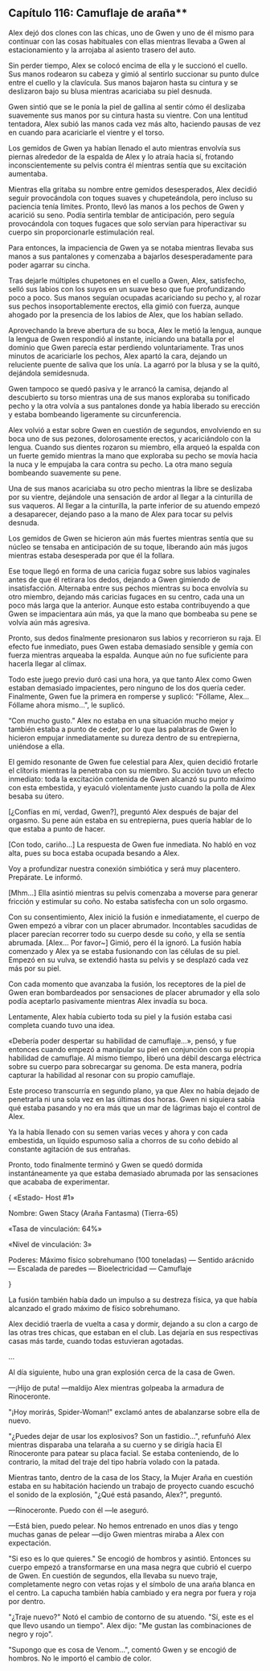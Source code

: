 
## Capítulo 116: Camuflaje de araña**


Alex dejó dos clones con las chicas, uno de Gwen y uno de él mismo para continuar con las cosas habituales con ellas mientras llevaba a Gwen al estacionamiento y la arrojaba al asiento trasero del auto.

Sin perder tiempo, Alex se colocó encima de ella y le succionó el cuello. Sus manos rodearon su cabeza y gimió al sentirlo succionar su punto dulce entre el cuello y la clavícula. Sus manos bajaron hasta su cintura y se deslizaron bajo su blusa mientras acariciaba su piel desnuda.

Gwen sintió que se le ponía la piel de gallina al sentir cómo él deslizaba suavemente sus manos por su cintura hasta su vientre. Con una lentitud tentadora, Alex subió las manos cada vez más alto, haciendo pausas de vez en cuando para acariciarle el vientre y el torso.

Los gemidos de Gwen ya habían llenado el auto mientras envolvía sus piernas alrededor de la espalda de Alex y lo atraía hacia sí, frotando inconscientemente su pelvis contra él mientras sentía que su excitación aumentaba. 

Mientras ella gritaba su nombre entre gemidos desesperados, Alex decidió seguir provocándola con toques suaves y chupeteándola, pero incluso su paciencia tenía límites. Pronto, llevó las manos a los pechos de Gwen y acarició su seno. Podía sentirla temblar de anticipación, pero seguía provocándola con toques fugaces que solo servían para hiperactivar su cuerpo sin proporcionarle estimulación real.

Para entonces, la impaciencia de Gwen ya se notaba mientras llevaba sus manos a sus pantalones y comenzaba a bajarlos desesperadamente para poder agarrar su cincha.

Tras dejarle múltiples chupetones en el cuello a Gwen, Alex, satisfecho, selló sus labios con los suyos en un suave beso que fue profundizando poco a poco. Sus manos seguían ocupadas acariciando su pecho y, al rozar sus pechos insoportablemente erectos, ella gimió con fuerza, aunque ahogado por la presencia de los labios de Alex, que los habían sellado.

Aprovechando la breve abertura de su boca, Alex le metió la lengua, aunque la lengua de Gwen respondió al instante, iniciando una batalla por el dominio que Gwen parecía estar perdiendo voluntariamente. Tras unos minutos de acariciarle los pechos, Alex apartó la cara, dejando un reluciente puente de saliva que los unía. La agarró por la blusa y se la quitó, dejándola semidesnuda.

Gwen tampoco se quedó pasiva y le arrancó la camisa, dejando al descubierto su torso mientras una de sus manos exploraba su tonificado pecho y la otra volvía a sus pantalones donde ya había liberado su erección y estaba bombeando ligeramente su circunferencia.

Alex volvió a estar sobre Gwen en cuestión de segundos, envolviendo en su boca uno de sus pezones, dolorosamente erectos, y acariciándolo con la lengua. Cuando sus dientes rozaron su miembro, ella arqueó la espalda con un fuerte gemido mientras la mano que exploraba su pecho se movía hacia la nuca y le empujaba la cara contra su pecho. La otra mano seguía bombeando suavemente su pene.

Una de sus manos acariciaba su otro pecho mientras la libre se deslizaba por su vientre, dejándole una sensación de ardor al llegar a la cinturilla de sus vaqueros. Al llegar a la cinturilla, la parte inferior de su atuendo empezó a desaparecer, dejando paso a la mano de Alex para tocar su pelvis desnuda.

Los gemidos de Gwen se hicieron aún más fuertes mientras sentía que su núcleo se tensaba en anticipación de su toque, liberando aún más jugos mientras estaba desesperada por que él la follara.

Ese toque llegó en forma de una caricia fugaz sobre sus labios vaginales antes de que él retirara los dedos, dejando a Gwen gimiendo de insatisfacción. Alternaba entre sus pechos mientras su boca envolvía su otro miembro, dejando más caricias fugaces en su centro, cada una un poco más larga que la anterior. Aunque esto estaba contribuyendo a que Gwen se impacientara aún más, ya que la mano que bombeaba su pene se volvía aún más agresiva.

Pronto, sus dedos finalmente presionaron sus labios y recorrieron su raja. El efecto fue inmediato, pues Gwen estaba demasiado sensible y gemía con fuerza mientras arqueaba la espalda. Aunque aún no fue suficiente para hacerla llegar al clímax. 

Todo este juego previo duró casi una hora, ya que tanto Alex como Gwen estaban demasiado impacientes, pero ninguno de los dos quería ceder. Finalmente, Gwen fue la primera en romperse y suplicó: "Fóllame, Alex... Fóllame ahora mismo...", le suplicó.

“Con mucho gusto.” Alex no estaba en una situación mucho mejor y también estaba a punto de ceder, por lo que las palabras de Gwen lo hicieron empujar inmediatamente su dureza dentro de su entrepierna, uniéndose a ella.

El gemido resonante de Gwen fue celestial para Alex, quien decidió frotarle el clítoris mientras la penetraba con su miembro. Su acción tuvo un efecto inmediato: toda la excitación contenida de Gwen alcanzó su punto máximo con esta embestida, y eyaculó violentamente justo cuando la polla de Alex besaba su útero.

[¿Confías en mí, verdad, Gwen?], preguntó Alex después de bajar del orgasmo. Su pene aún estaba en su entrepierna, pues quería hablar de lo que estaba a punto de hacer.

[Con todo, cariño…] La respuesta de Gwen fue inmediata. No habló en voz alta, pues su boca estaba ocupada besando a Alex.

Voy a profundizar nuestra conexión simbiótica y será muy placentero. Prepárate. Le informó.

[Mhm…] Ella asintió mientras su pelvis comenzaba a moverse para generar fricción y estimular su coño. No estaba satisfecha con un solo orgasmo.

Con su consentimiento, Alex inició la fusión e inmediatamente, el cuerpo de Gwen empezó a vibrar con un placer abrumador. Incontables sacudidas de placer parecían recorrer todo su cuerpo desde su coño, y ella se sentía abrumada. [Alex... Por favor~] Gimió, pero él la ignoró. La fusión había comenzado y Alex ya se estaba fusionando con las células de su piel. Empezó en su vulva, se extendió hasta su pelvis y se desplazó cada vez más por su piel.

Con cada momento que avanzaba la fusión, los receptores de la piel de Gwen eran bombardeados por sensaciones de placer abrumador y ella solo podía aceptarlo pasivamente mientras Alex invadía su boca.

Lentamente, Alex había cubierto toda su piel y la fusión estaba casi completa cuando tuvo una idea.

«Debería poder despertar su habilidad de camuflaje…», pensó, y fue entonces cuando empezó a manipular su piel en conjunción con su propia habilidad de camuflaje. Al mismo tiempo, liberó una débil descarga eléctrica sobre su cuerpo para sobrecargar su genoma. De esta manera, podría capturar la habilidad al resonar con su propio camuflaje.

Este proceso transcurría en segundo plano, ya que Alex no había dejado de penetrarla ni una sola vez en las últimas dos horas. Gwen ni siquiera sabía qué estaba pasando y no era más que un mar de lágrimas bajo el control de Alex.

Ya la había llenado con su semen varias veces y ahora y con cada embestida, un líquido espumoso salía a chorros de su coño debido al constante agitación de sus entrañas.

Pronto, todo finalmente terminó y Gwen se quedó dormida instantáneamente ya que estaba demasiado abrumada por las sensaciones que acababa de experimentar.

{ «Estado- Host #1»

Nombre: Gwen Stacy (Araña Fantasma) (Tierra-65)

«Tasa de vinculación: 64%»

«Nivel de vinculación: 3»

Poderes: Máximo físico sobrehumano (100 toneladas) — Sentido arácnido — Escalada de paredes — Bioelectricidad — Camuflaje

}

La fusión también había dado un impulso a su destreza física, ya que había alcanzado el grado máximo de físico sobrehumano.

Alex decidió traerla de vuelta a casa y dormir, dejando a su clon a cargo de las otras tres chicas, que estaban en el club. Las dejaría en sus respectivas casas más tarde, cuando todas estuvieran agotadas.

…

Al día siguiente, hubo una gran explosión cerca de la casa de Gwen.

—¡Hijo de puta! —maldijo Alex mientras golpeaba la armadura de Rinoceronte. 

"¡Hoy morirás, Spider-Woman!" exclamó antes de abalanzarse sobre ella de nuevo.

"¿Puedes dejar de usar los explosivos? Son un fastidio...", refunfuñó Alex mientras disparaba una telaraña a su cuerno y se dirigía hacia El Rinoceronte para patear su placa facial. Se estaba conteniendo, de lo contrario, la mitad del traje del tipo habría volado con la patada.

Mientras tanto, dentro de la casa de los Stacy, la Mujer Araña en cuestión estaba en su habitación haciendo un trabajo de proyecto cuando escuchó el sonido de la explosión, "¿Qué está pasando, Alex?", preguntó.

—Rinoceronte. Puedo con él —le aseguró. 

—Está bien, puedo pelear. No hemos entrenado en unos días y tengo muchas ganas de pelear —dijo Gwen mientras miraba a Alex con expectación.

"Si eso es lo que quieres." Se encogió de hombros y asintió. Entonces su cuerpo empezó a transformarse en una masa negra que cubrió el cuerpo de Gwen. En cuestión de segundos, ella llevaba su nuevo traje, completamente negro con vetas rojas y el símbolo de una araña blanca en el centro. La capucha también había cambiado y era negra por fuera y roja por dentro.

"¿Traje nuevo?" Notó el cambio de contorno de su atuendo. "Sí, este es el que llevo usando un tiempo". Alex dijo: "Me gustan las combinaciones de negro y rojo".

"Supongo que es cosa de Venom...", comentó Gwen y se encogió de hombros. No le importó el cambio de color.
